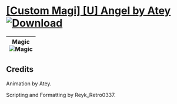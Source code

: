 # [\[Custom Magi\] \[U\] Angel by Atey](https://github.com/Klokinator/FE-Repo/tree/main/Battle%20Animations/Magi%20-%20Special/%5BCustom%20Magi%5D%20%5BU%5D%20Angel%20by%20Atey) [![Download](https://img.shields.io/badge/Download--red?style=social&logo=github)](https://minhaskamal.github.io/DownGit/#/home?url=https://github.com/Klokinator/FE-Repo/tree/main/Battle%20Animations/Magi%20-%20Special/%5BCustom%20Magi%5D%20%5BU%5D%20Angel%20by%20Atey)

| <b>Magic</b><br/><img alt="Magic" src="https://raw.githubusercontent.com/Klokinator/FE-Repo/main/Battle%20Animations/Magi%20-%20Special/%5BCustom%20Magi%5D%20%5BU%5D%20Angel%20by%20Atey/6.%20Magic/Magic.gif"/> |
| :---: |

## Credits

Animation by Atey.

Scripting and Formatting by Reyk_Retro0337.

